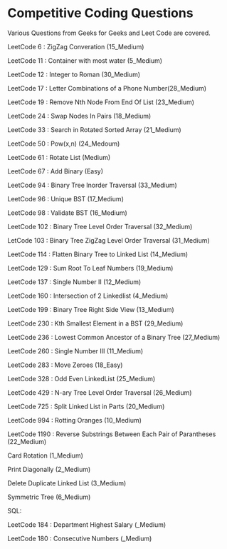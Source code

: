 # Competitive Coding Questions
Various Questions from Geeks for Geeks and Leet Code are covered.

LeetCode 6 : ZigZag Converation (15_Medium)

LeetCode 11 : Container with most water (5_Medium)

LeetCode 12 : Integer to Roman (30_Medium)

LeetCode 17 : Letter Combinations of a Phone Number(28_Medium)

LeetCode 19 : Remove Nth Node From End Of List (23_Medium)

LeetCode 24 : Swap Nodes In Pairs (18_Medium)

LeetCode 33 : Search in Rotated Sorted Array (21_Medium)

LeetCode 50 : Pow(x,n) (24_Medoum)

LeetCode 61 : Rotate List (Medium)

LeetCode 67 : Add Binary (Easy)

LeetCode 94 : Binary Tree Inorder Traversal (33_Medium)

LeetCode 96 : Unique BST (17_Medium)

LeetCode 98 : Validate BST (16_Medium)

LeetCode 102 : Binary Tree Level Order Traversal (32_Medium)

LetCode 103 : Binary Tree ZigZag Level Order Traversal (31_Medium)

LeetCode 114 : Flatten Binary Tree to Linked List (14_Medium)

LeetCode 129 : Sum Root To Leaf Numbers (19_Medium)

LeetCode 137 : Single Number II (12_Medium)

LeetCode 160 : Intersection of 2 Linkedlist (4_Medium)

LeetCode 199 : Binary Tree Right Side View (13_Medium)

LeetCode 230 : Kth Smallest Element in a BST (29_Medium)

LeetCode 236 : Lowest Common Ancestor of a Binary Tree (27_Medium)

LeetCode 260 : Single Number III (11_Medium)

LeetCode 283 : Move Zeroes (18_Easy)

LeetCode 328 : Odd Even LinkedList (25_Medium)

LeetCode 429 : N-ary Tree Level Order Traversal (26_Medium)

LeetCode 725 : Split Linked List in Parts (20_Medium)

LeetCode 994 : Rotting Oranges (10_Medium)

LeetCode 1190 : Reverse Substrings Between Each Pair of Parantheses (22_Medium)

Card Rotation (1_Medium)

Print Diagonally (2_Medium)

Delete Duplicate Linked List (3_Medium)

Symmetric Tree (6_Medium)

SQL:

LeetCode 184 : Department Highest Salary (_Medium)

LeetCode 180 : Consecutive Numbers (_Medium)
